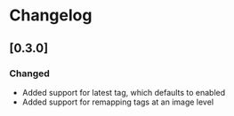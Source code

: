 # Changelog


## [0.3.0]
### Changed
- Added support for latest tag, which defaults to enabled
- Added support for remapping tags at an image level